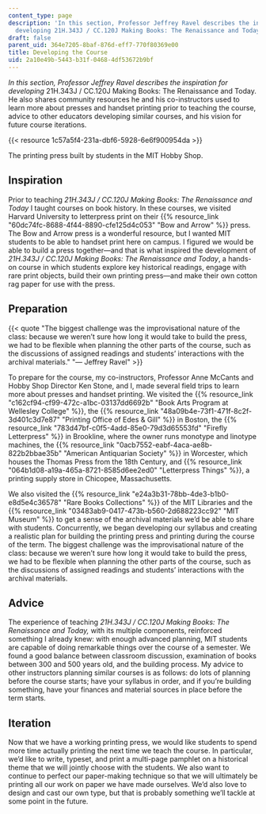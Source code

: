 ```yaml
---
content_type: page
description: 'In this section, Professor Jeffrey Ravel describes the inspiration for
  developing 21H.343J / CC.120J Making Books: The Renaissance and Today.'
draft: false
parent_uid: 364e7205-8baf-876d-eff7-770f80369e00
title: Developing the Course
uid: 2a10e49b-5443-b31f-0468-4df53672b9bf
---
```

_In this section, Professor Jeffrey Ravel describes the inspiration for developing_ 21H.343J / CC.120J Making Books: The Renaissance and Today. He also shares community resources he and his co-instructors used to learn more about presses and handset printing prior to teaching the course, advice to other educators developing similar courses, and his vision for future course iterations.

{{< resource 1c57a5f4-231a-dbf6-5928-6e6f900954da >}}

The printing press built by students in the MIT Hobby Shop.

## Inspiration

Prior to teaching _21H.343J / CC.120J_ _Making Books: The Renaissance and Today_ I taught courses on book history. In these courses, we visited Harvard University to letterpress print on their {{% resource_link "60dc74fc-8688-4f44-8890-cfe125d4c053" "Bow and Arrow" %}} press. The Bow and Arrow press is a wonderful resource, but I wanted MIT students to be able to handset print here on campus. I figured we would be able to build a press together—and that is what inspired the development of _21H.343J / CC.120J_ _Making Books: The Renaissance and Today_, a hands-on course in which students explore key historical readings, engage with rare print objects, build their own printing press—and make their own cotton rag paper for use with the press.

## Preparation

{{< quote "The biggest challenge was the improvisational nature of the class: because we weren’t sure how long it would take to build the press, we had to be flexible when planning the other parts of the course, such as the discussions of assigned readings and students’ interactions with the archival materials." "— Jeffrey Ravel" >}}

To prepare for the course, my co-instructors, Professor Anne McCants and Hobby Shop Director Ken Stone, and I, made several field trips to learn more about presses and handset printing. We visited the {{% resource_link "c162cf94-cf99-472c-a1bc-03137dd6692b" "Book Arts Program at Wellesley College" %}}, the {{% resource_link "48a09b4e-73f1-471f-8c2f-3d401c3d7e87" "Printing Office of Edes & Gill" %}} in Boston, the {{% resource_link "783d47bf-c0f5-4add-85e0-79d3d65553fd" "Firefly Letterpress" %}} in Brookline, where the owner runs monotype and linotype machines, the {{% resource_link "0acb7552-eabf-4aca-ae8b-822b2bbae35b" "American Antiquarian Society" %}} in Worcester, which houses the Thomas Press from the 18th Century, and {{% resource_link "064b1d08-a19a-465a-8721-8585d6ee2ed0" "Letterpress Things" %}}, a printing supply store in Chicopee, Massachusetts.

We also visited the {{% resource_link "e24a3b31-78bb-4de3-b1b0-e8d5e4c36578" "Rare Books Collections" %}} of the MIT Libraries and the {{% resource_link "03483ab9-0417-473b-b560-2d688223cc92" "MIT Museum" %}} to get a sense of the archival materials we’d be able to share with students. Concurrently, we began developing our syllabus and creating a realistic plan for building the printing press and printing during the course of the term. The biggest challenge was the improvisational nature of the class: because we weren’t sure how long it would take to build the press, we had to be flexible when planning the other parts of the course, such as the discussions of assigned readings and students’ interactions with the archival materials.

## Advice

The experience of teaching _21H.343J / CC.120J Making Books: The Renaissance and Today,_ with its multiple components, reinforced something I already knew: with enough advanced planning, MIT students are capable of doing remarkable things over the course of a semester. We found a good balance between classroom discussion, examination of books between 300 and 500 years old, and the building process. My advice to other instructors planning similar courses is as follows: do lots of planning before the course starts; have your syllabus in order, and if you’re building something, have your finances and material sources in place before the term starts.

## Iteration

Now that we have a working printing press, we would like students to spend more time actually printing the next time we teach the course. In particular, we’d like to write, typeset, and print a multi-page pamphlet on a historical theme that we will jointly choose with the students. We also want to continue to perfect our paper-making technique so that we will ultimately be printing all our work on paper we have made ourselves. We’d also love to design and cast our own type, but that is probably something we’ll tackle at some point in the future.